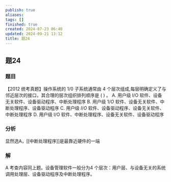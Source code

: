 ```yaml
---
publish: true
aliases: 
tags: []
finished: true
created: 2024-07-23 06:40
updated: 2024-09-21 13:12
title: 题24
---
```

## 题24
### 题目
【2012 统考真题】操作系统的 $1/0$ 子系统通常由 4 个层次组成,每层明确定义了与邻近层次的接口，其合理的层次组织排列顺序是 ( ) 。
A. 用户级 $\mathrm{I}/\mathrm{O}$ 软件、设备无关软件、设备驱动程序、中断处理程序
B. 用户级 $1/O$ 软件、设备无关软件、中断处理程序、设备驱动程序
C. 用户级 $I/O$ 软件、设备驱动程序、设备无关软件、中断处理程序
D. 用户级 $\mathrm{I}/\mathrm{O}$ 软件、中断处理程序、设备无关软件、设备驱动程序
### 分析
显然选A，[[中断处理程序]]是最靠近硬件的一端
### 解
A
考查内容同上题。设备管理软件一般分为4 个层次：用户层、与设备无关的系统调用处理层、设备驱动程序及中断处理程序。